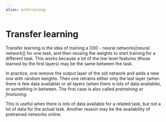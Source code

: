 ```yaml
---
alias: pretraining
---
```


# Transfer learning

Transfer learning is the idea of training a [[00 - neural networks|neural network]] for one task, and then reusing the weights to start training for a different task. This works because a lot of the low level features (those learned by the first layers) may be the same between the task.

In practice, one remove the output layer of the old network and adds a new one with random weights. Then one retrains either only the last layer (when there is few data available) or all layers (when there is lots of data available), or something in between. The first case is also called *pretraining* or *finetuning*.

This is useful when there is lots of data available for a related task, but not a lot of data for the actual task. Another reason may be the availability of pretrained networks online.